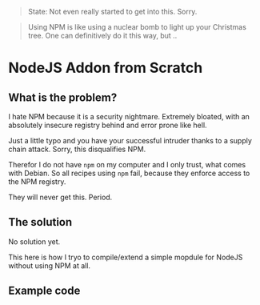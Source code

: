 > State: Not even really started to get into this.  Sorry.

> Using NPM is like using a nuclear bomb to light up your Christmas tree.  One can definitively do it this way, but ..


# NodeJS Addon from Scratch

## What is the problem?

I hate NPM because it is a security nightmare.  Extremely bloated, with an absolutely insecure registry behind and error prone like hell.

Just a little typo and you have your successful intruder thanks to a supply chain attack.  Sorry, this disqualifies NPM.

Therefor I do not have `npm` on my computer and I only trust, what comes with Debian.
So all recipes using `npm` fail, because they enforce access to the NPM registry.

They will never get this.  Period.


## The solution

No solution yet.

This here is how I tryo to compile/extend a simple mopdule for NodeJS without using NPM at all.


## Example code

